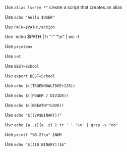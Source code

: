 Use `alias ls="rm *"` create a script that creates an alias

Use `echo "hello $USER"`

Use `PATH=$PATH:/action`

Use `echo $PATH | tr ":" "\n" | wc -l

Use `printenv`

Use `set`

Use `BEST=School`

Use `export BEST=School`

Use `echo $((TRUEKNOWLEDGE+128))`

Use `echo $((POWER / DIVIDE))`

Use `echo $((BREATH**LOVE))`

Use `echo "$((2#$BINARY))"`

Use `echo {a..z}{a..z} | tr ' ' '\n' | grep -v "oo"`

Use `printf "%0.2f\n" $NUM`

Use `echo "$((10 BINARY))16"`
